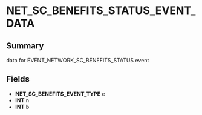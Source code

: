 # NET_SC_BENEFITS_STATUS_EVENT_DATA

## Summary
data for EVENT_NETWORK_SC_BENEFITS_STATUS event

## Fields
* **NET_SC_BENEFITS_EVENT_TYPE** e
* **INT** n
* **INT** b
